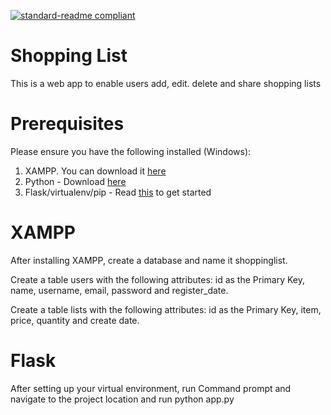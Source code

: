 [![standard-readme compliant](https://img.shields.io/badge/readme%20style-standard-brightgreen.svg?style=flat-square)](https://github.com/RichardLitt/standard-readme)
# Shopping List
This is a web app to enable users add, edit. delete and share shopping lists

# Prerequisites
Please ensure you have the following installed (Windows):
1. XAMPP. You can download it <a href="https://www.apachefriends.org/download.html">here</a>
2. Python - Download <a href="https://www.python.org/downloads/">here</a>
3. Flask/virtualenv/pip - Read <a href="https://scotch.io/tutorials/getting-started-with-flask-a-python-microframework">this</a> to get started 

# XAMPP
After installing XAMPP, create a database and name it shoppinglist.
<p>Create a table users with the following attributes: id as the Primary Key, name, username, email, password and register_date.</p>
<p>Create a table lists with the following attributes: id as the Primary Key, item, price, quantity and create date.</p>

# Flask
<p> After setting up your virtual environment, run Command prompt and navigate to the project location and run python app.py </p>
